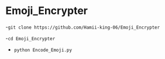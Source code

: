 # Emoji_Encrypter


-`git clone https://github.com/Hamii-king-06/Emoji_Encrypter`

-`cd Emoji_Encrypter`

- `python Encode_Emoji.py`
